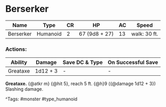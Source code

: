 # Berserker

| Name | Type | CR | HP | AC | Speed |
|------|------|----|----|----|-------|
| Berserker | Humanoid | 2 | 67 (9d8 + 27) | 13 | walk: 30 ft. |

### Actions:

| Ability | Damage | Save DC & Type | On Successful Save |
|---------|--------|----------------|--------------------|
| Greataxe | 1d12 + 3 | - | - |


**Greataxe.** {@atkr m} {@hit 5}, reach 5 ft. {@h}9 ({@damage 1d12 + 3}) Slashing damage.

^Tags: #monster #type_humanoid